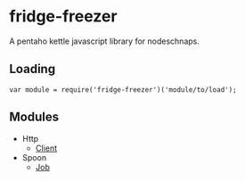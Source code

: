 # fridge-freezer

A pentaho kettle javascript library for nodeschnaps.

## Loading

```JS
var module = require('fridge-freezer')('module/to/load');
```

## Modules
* Http
  * [Client](doc/Http/Client.md)
* Spoon
  * [Job](doc/Spoon/Job.md)
